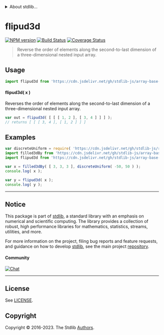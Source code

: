 <!--

@license Apache-2.0

Copyright (c) 2023 The Stdlib Authors.

Licensed under the Apache License, Version 2.0 (the "License");
you may not use this file except in compliance with the License.
You may obtain a copy of the License at

   http://www.apache.org/licenses/LICENSE-2.0

Unless required by applicable law or agreed to in writing, software
distributed under the License is distributed on an "AS IS" BASIS,
WITHOUT WARRANTIES OR CONDITIONS OF ANY KIND, either express or implied.
See the License for the specific language governing permissions and
limitations under the License.

-->


<details>
  <summary>
    About stdlib...
  </summary>
  <p>We believe in a future in which the web is a preferred environment for numerical computation. To help realize this future, we've built stdlib. stdlib is a standard library, with an emphasis on numerical and scientific computation, written in JavaScript (and C) for execution in browsers and in Node.js.</p>
  <p>The library is fully decomposable, being architected in such a way that you can swap out and mix and match APIs and functionality to cater to your exact preferences and use cases.</p>
  <p>When you use stdlib, you can be absolutely certain that you are using the most thorough, rigorous, well-written, studied, documented, tested, measured, and high-quality code out there.</p>
  <p>To join us in bringing numerical computing to the web, get started by checking us out on <a href="https://github.com/stdlib-js/stdlib">GitHub</a>, and please consider <a href="https://opencollective.com/stdlib">financially supporting stdlib</a>. We greatly appreciate your continued support!</p>
</details>

# flipud3d

[![NPM version][npm-image]][npm-url] [![Build Status][test-image]][test-url] [![Coverage Status][coverage-image]][coverage-url] <!-- [![dependencies][dependencies-image]][dependencies-url] -->

> Reverse the order of elements along the second-to-last dimension of a three-dimensional nested input array.

<!-- Section to include introductory text. Make sure to keep an empty line after the intro `section` element and another before the `/section` close. -->

<section class="intro">

</section>

<!-- /.intro -->

<!-- Package usage documentation. -->



<section class="usage">

## Usage

```javascript
import flipud3d from 'https://cdn.jsdelivr.net/gh/stdlib-js/array-base-flipud3d@deno/mod.js';
```

#### flipud3d( x )

Reverses the order of elements along the second-to-last dimension of a three-dimensional nested input array.

```javascript
var out = flipud3d( [ [ [ 1, 2 ], [ 3, 4 ] ] ] );
// returns [ [ [ 3, 4 ], [ 1, 2 ] ] ]
```

</section>

<!-- /.usage -->

<!-- Package usage notes. Make sure to keep an empty line after the `section` element and another before the `/section` close. -->

<section class="notes">

</section>

<!-- /.notes -->

<!-- Package usage examples. -->

<section class="examples">

## Examples

<!-- eslint no-undef: "error" -->

```javascript
var discreteUniform = require( 'https://cdn.jsdelivr.net/gh/stdlib-js/random-base-discrete-uniform' ).factory;
import filled3dBy from 'https://cdn.jsdelivr.net/gh/stdlib-js/array-base-filled3d-by@deno/mod.js';
import flipud3d from 'https://cdn.jsdelivr.net/gh/stdlib-js/array-base-flipud3d@deno/mod.js';

var x = filled3dBy( [ 3, 3, 3 ], discreteUniform( -50, 50 ) );
console.log( x );

var y = flipud3d( x );
console.log( y );
```

</section>

<!-- /.examples -->

<!-- Section to include cited references. If references are included, add a horizontal rule *before* the section. Make sure to keep an empty line after the `section` element and another before the `/section` close. -->

<section class="references">

</section>

<!-- /.references -->

<!-- Section for related `stdlib` packages. Do not manually edit this section, as it is automatically populated. -->

<section class="related">

</section>

<!-- /.related -->

<!-- Section for all links. Make sure to keep an empty line after the `section` element and another before the `/section` close. -->


<section class="main-repo" >

* * *

## Notice

This package is part of [stdlib][stdlib], a standard library with an emphasis on numerical and scientific computing. The library provides a collection of robust, high performance libraries for mathematics, statistics, streams, utilities, and more.

For more information on the project, filing bug reports and feature requests, and guidance on how to develop [stdlib][stdlib], see the main project [repository][stdlib].

#### Community

[![Chat][chat-image]][chat-url]

---

## License

See [LICENSE][stdlib-license].


## Copyright

Copyright &copy; 2016-2023. The Stdlib [Authors][stdlib-authors].

</section>

<!-- /.stdlib -->

<!-- Section for all links. Make sure to keep an empty line after the `section` element and another before the `/section` close. -->

<section class="links">

[npm-image]: http://img.shields.io/npm/v/@stdlib/array-base-flipud3d.svg
[npm-url]: https://npmjs.org/package/@stdlib/array-base-flipud3d

[test-image]: https://github.com/stdlib-js/array-base-flipud3d/actions/workflows/test.yml/badge.svg?branch=main
[test-url]: https://github.com/stdlib-js/array-base-flipud3d/actions/workflows/test.yml?query=branch:main

[coverage-image]: https://img.shields.io/codecov/c/github/stdlib-js/array-base-flipud3d/main.svg
[coverage-url]: https://codecov.io/github/stdlib-js/array-base-flipud3d?branch=main

<!--

[dependencies-image]: https://img.shields.io/david/stdlib-js/array-base-flipud3d.svg
[dependencies-url]: https://david-dm.org/stdlib-js/array-base-flipud3d/main

-->

[chat-image]: https://img.shields.io/gitter/room/stdlib-js/stdlib.svg
[chat-url]: https://app.gitter.im/#/room/#stdlib-js_stdlib:gitter.im

[stdlib]: https://github.com/stdlib-js/stdlib

[stdlib-authors]: https://github.com/stdlib-js/stdlib/graphs/contributors

[umd]: https://github.com/umdjs/umd
[es-module]: https://developer.mozilla.org/en-US/docs/Web/JavaScript/Guide/Modules

[deno-url]: https://github.com/stdlib-js/array-base-flipud3d/tree/deno
[umd-url]: https://github.com/stdlib-js/array-base-flipud3d/tree/umd
[esm-url]: https://github.com/stdlib-js/array-base-flipud3d/tree/esm
[branches-url]: https://github.com/stdlib-js/array-base-flipud3d/blob/main/branches.md

[stdlib-license]: https://raw.githubusercontent.com/stdlib-js/array-base-flipud3d/main/LICENSE

</section>

<!-- /.links -->

